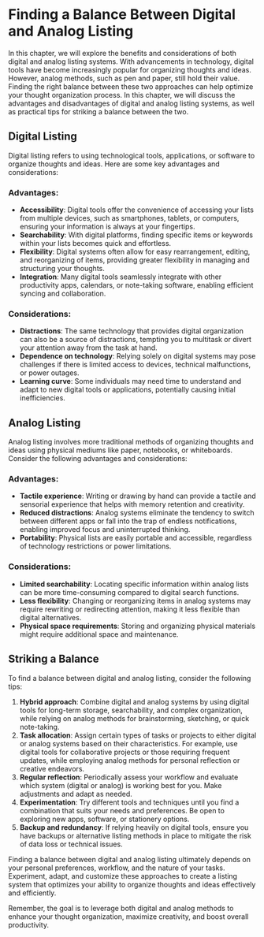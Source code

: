 Finding a Balance Between Digital and Analog Listing
=============================================================

In this chapter, we will explore the benefits and considerations of both digital and analog listing systems. With advancements in technology, digital tools have become increasingly popular for organizing thoughts and ideas. However, analog methods, such as pen and paper, still hold their value. Finding the right balance between these two approaches can help optimize your thought organization process. In this chapter, we will discuss the advantages and disadvantages of digital and analog listing systems, as well as practical tips for striking a balance between the two.

**Digital Listing**
-------------------

Digital listing refers to using technological tools, applications, or software to organize thoughts and ideas. Here are some key advantages and considerations:

### Advantages:

* **Accessibility**: Digital tools offer the convenience of accessing your lists from multiple devices, such as smartphones, tablets, or computers, ensuring your information is always at your fingertips.
* **Searchability**: With digital platforms, finding specific items or keywords within your lists becomes quick and effortless.
* **Flexibility**: Digital systems often allow for easy rearrangement, editing, and reorganizing of items, providing greater flexibility in managing and structuring your thoughts.
* **Integration**: Many digital tools seamlessly integrate with other productivity apps, calendars, or note-taking software, enabling efficient syncing and collaboration.

### Considerations:

* **Distractions**: The same technology that provides digital organization can also be a source of distractions, tempting you to multitask or divert your attention away from the task at hand.
* **Dependence on technology**: Relying solely on digital systems may pose challenges if there is limited access to devices, technical malfunctions, or power outages.
* **Learning curve**: Some individuals may need time to understand and adapt to new digital tools or applications, potentially causing initial inefficiencies.

**Analog Listing**
------------------

Analog listing involves more traditional methods of organizing thoughts and ideas using physical mediums like paper, notebooks, or whiteboards. Consider the following advantages and considerations:

### Advantages:

* **Tactile experience**: Writing or drawing by hand can provide a tactile and sensorial experience that helps with memory retention and creativity.
* **Reduced distractions**: Analog systems eliminate the tendency to switch between different apps or fall into the trap of endless notifications, enabling improved focus and uninterrupted thinking.
* **Portability**: Physical lists are easily portable and accessible, regardless of technology restrictions or power limitations.

### Considerations:

* **Limited searchability**: Locating specific information within analog lists can be more time-consuming compared to digital search functions.
* **Less flexibility**: Changing or reorganizing items in analog systems may require rewriting or redirecting attention, making it less flexible than digital alternatives.
* **Physical space requirements**: Storing and organizing physical materials might require additional space and maintenance.

**Striking a Balance**
----------------------

To find a balance between digital and analog listing, consider the following tips:

1. **Hybrid approach**: Combine digital and analog systems by using digital tools for long-term storage, searchability, and complex organization, while relying on analog methods for brainstorming, sketching, or quick note-taking.
2. **Task allocation**: Assign certain types of tasks or projects to either digital or analog systems based on their characteristics. For example, use digital tools for collaborative projects or those requiring frequent updates, while employing analog methods for personal reflection or creative endeavors.
3. **Regular reflection**: Periodically assess your workflow and evaluate which system (digital or analog) is working best for you. Make adjustments and adapt as needed.
4. **Experimentation**: Try different tools and techniques until you find a combination that suits your needs and preferences. Be open to exploring new apps, software, or stationery options.
5. **Backup and redundancy**: If relying heavily on digital tools, ensure you have backups or alternative listing methods in place to mitigate the risk of data loss or technical issues.

Finding a balance between digital and analog listing ultimately depends on your personal preferences, workflow, and the nature of your tasks. Experiment, adapt, and customize these approaches to create a listing system that optimizes your ability to organize thoughts and ideas effectively and efficiently.

Remember, the goal is to leverage both digital and analog methods to enhance your thought organization, maximize creativity, and boost overall productivity.

